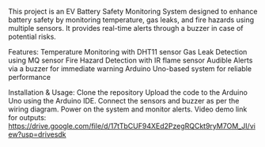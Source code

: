 This project is an EV Battery Safety Monitoring System designed to enhance battery safety by monitoring temperature, gas leaks, and fire hazards using multiple sensors. It provides real-time alerts through a buzzer in case of potential risks.

Features:
Temperature Monitoring with DHT11 sensor
Gas Leak Detection using MQ sensor
Fire Hazard Detection with IR flame sensor
Audible Alerts via a buzzer for immediate warning
Arduino Uno-based system for reliable performance

Installation & Usage:
Clone the repository
Upload the code to the Arduino Uno using the Arduino IDE.
Connect the sensors and buzzer as per the wiring diagram.
Power on the system and monitor alerts.
Video demo link for outputs: https://drive.google.com/file/d/17tTbCUF94XEd2PzegRQCkt9ryM7OM_JI/view?usp=drivesdk
